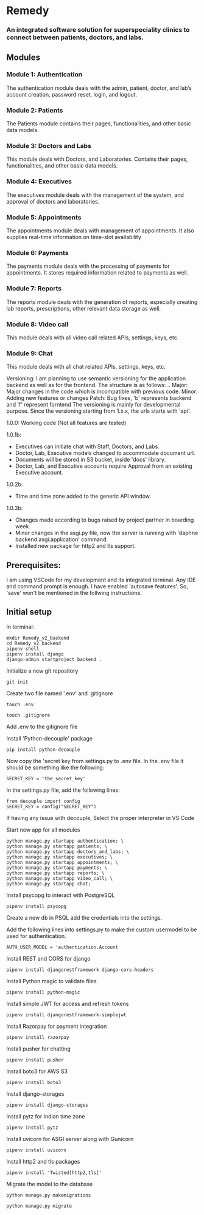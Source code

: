# Remedy
### An integrated software solution for superspeciality clinics to connect between patients, doctors, and labs.

## Modules
### Module 1: Authentication
The authentication module deals with the admin, patient, doctor, and lab’s account creation, password reset, login, and logout.
### Module 2: Patients
The Patients module contains their pages, functionalities, and other basic data models.
### Module 3: Doctors and Labs
This module deals with Doctors, and Laboratories. Contains their pages, functionalities, and other basic data models.
### Module 4: Executives
The executives module deals with the management of the system, and approval of doctors and laboratories.
### Module 5: Appointments
The appointments module deals with management of appointments. It also supplies real-time information on time-slot availability
### Module 6: Payments
The payments module deals with the processing of payments for appointments. It stores required information related to payments as well.
### Module 7: Reports
The reports module deals with the generation of reports, especially creating lab reports, prescriptions, other relevant data storage as well.
### Module 8: Video call
This module deals with all video call related APIs, settings, keys, etc.
### Module 9: Chat
This module deals with all chat related APIs, settings, keys, etc.

Versioning:
I am planning to use semantic versioning for the application backend as well as for the frontend. The structure is as follows:
<major>.<minor>.<patch>
Major: Major changes in the code which is incompatible with previous code.
Minor: Adding new features or changes
Patch: Bug fixes, 'b' represents backend and 'f' represent forntend
The versioning is mainly for developmental purpose. Since the versioning starting from 1.x.x, the urls starts with 'api'.

1.0.0:
Working code (Not all features are tested)

1.0.1b:
* Executives can initiate chat with Staff, Doctors, and Labs.
* Doctor, Lab, Executive models changed to accommodate document url.
* Documents will be stored in S3 bucket, inside 'docs' library.
* Doctor, Lab, and Executive accounts require Approval from an existing Executive account.

1.0.2b:
* Time and time zone added to the generic API window.

1.0.3b:
* Changes made according to bugs raised by project partner in boarding week.
* Minor changes in the asgi.py file, now the server is running with 'daphne backend.asgi:application' command.
* Installed new package for http2 and tls support.


## Prerequisites:
I am using VSCode for my development and its integrated terminal. Any IDE and command prompt is enough.
I have enabled 'autosave features'. So, 'save' won't be mentioned in the follwing instructions.

## Initial setup
In terminal:
```
mkdir Remedy_v2_backend
cd Remedy_v2_backend
pipenv shell
pipenv install django
django-admin startproject backend .
```

Initialize a new git repository
```
git init
```

Create two file named '.env' and .gitignore
```
touch .env
```
```
touch .gitignore
```

Add .env to the gitignore file

Install 'Python-decouple' package
```
pip install python-decouple
```

Now copy the 'secret key from settings.py to .env file.
In the .env file it should be something like the following:
```
SECRET_KEY = 'the_secret_key'
```
In the settings.py file, add the following lines:
```
from decouple import config
SECRET_KEY = config("SECRET_KEY")
```

If having any issue with decouple, Select the proper interpreter in VS Code

Start new app for all modules
```
python manage.py startapp authentication; \
python manage.py startapp patients; \
python manage.py startapp doctors_and_labs; \
python manage.py startapp executives; \
python manage.py startapp appointments; \
python manage.py startapp payments; \
python manage.py startapp reports; \
python manage.py startapp video_call; \
python manage.py startapp chat;
```

Install psycopg to interact with PostgreSQL
```
pipenv install psycopg
```

Create a new db in PSQL
add the credentials into the settings.

Add the following lines into settings.py to make the custom usermodel to be used for authentication.
```
AUTH_USER_MODEL = 'authentication.Account
```
Install REST and CORS for django
```
pipenv install djangorestframework django-cors-headers 
```
Install Python magic to validate files
```
pipenv install python-magic
```
Install simple JWT for access and refresh tokens
```
pipenv install djangorestframework-simplejwt
```
Install Razorpay for payment integration
```
pipenv install razorpay
```
Install pusher for chatting
```
pipenv install pusher
```
Install boto3 for AWS S3
```
pipenv install boto3
```
Install django-storages
```
pipenv install django-storages
```
Install pytz for Indian time zone
```
pipenv install pytz
```
Install uvicorn for ASGI server along with Gunicorn
```
pipenv install uvicorn
```
Install http2 and tls packages
```
pipenv install 'Twisted[http2,tls]'
```

Migrate the model to the database
```
python manage.py makemigrations
```
```
python manage.py migrate
```

